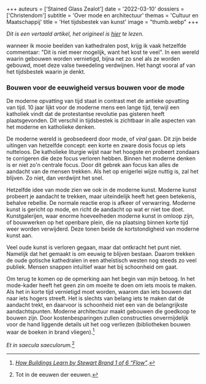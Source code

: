 +++
auteurs = ['Stained Glass Zealot']
date = '2022-03-10'
dossiers = ['Christendom']
subtitle = 'Over mode en architectuur'
themas = 'Cultuur en Maatschappij'
title = 'Het tijdsbestek van kunst'
image = "thumb.webp"
+++


_Dit is een vertaald artikel, het origineel is [hier](https://glasszealot.substack.com/p/the-timeframe-of-art) te lezen._

wanneer ik mooie beelden van kathedralen post, krijg ik vaak hetzelfde commentaar: "Dit is niet meer mogelijk, want het kost te veel". In een wereld waarin gebouwen worden vernietigd, bijna net zo snel als ze worden gebouwd, moet deze valse tweedeling verdwijnen. Het hangt vooral af van het tijdsbestek waarin je denkt.


### Bouwen voor de eeuwigheid versus bouwen voor de mode

De moderne opvatting van tijd staat in contrast met de antieke opvatting van tijd. 10 jaar lijkt voor de moderne mens een lange tijd, terwijl een katholiek vindt dat de protestantse revolutie pas gisteren heeft plaatsgevonden. Dit verschil in tijdsbestek is zichtbaar in alle aspecten van het moderne en katholieke denken.

De moderne wereld is geobsedeerd door mode, of _viral_ gaan. Dit zijn beide uitingen van hetzelfde concept: een korte en zware dosis focus op iets nutteloos. De katholieke liturgie wijst naar het hoogste en probeert zondaars te corrigeren die deze focus verloren hebben. Binnen het moderne denken is er niet zo'n centrale focus. Door dit gebrek aan focus kan alles de aandacht van de mensen trekken. Als het op enigerlei wijze nuttig is, zal het blijven. Zo niet, dan verdwijnt het snel.

Hetzelfde idee van mode zien we ook in de moderne kunst. Moderne kunst probeert je aandacht te trekken, maar uiteindelijk heeft het geen betekenis, behalve rebellie. De normale reactie erop is afkeer of verwarring. Moderne kunst is gericht op mode, en richt de aandacht op wat er niet toe doet. Kunstgalerijen, waar enorme hoeveelheden moderne kunst in omloop zijn, of bouwwerken op het openbare plein, die na plaatsing binnen korte tijd weer worden verwijderd. Deze tonen beide de kortstondigheid van moderne kunst aan.

Veel oude kunst is verloren gegaan, maar dat ontkracht het punt niet. Namelijk dat het gemaakt is om eeuwig te blijven bestaan. Daarom trekken de oude gotische kathedralen in een atheïstisch westen nog steeds zo veel publiek. Mensen snappen intuïtief waar het bij schoonheid om gaat.

Om terug te komen op de opmerking aan het begin van mijn betoog. In het mode-kader heeft het geen zin om moeite te doen om iets moois te maken. Als het in korte tijd vernietigd moet worden, waarom dan iets bouwen dat naar iets hogers streeft. Het is slechts van belang iets te maken dat de aandacht trekt, en daarvoor is schoonheid niet een van de belangrijkste aandachtspunten. Moderne architectuur maakt gebouwen die goedkoop te bouwen zijn.  Door kostenbesparingen zullen constructies onvermijdelijk voor de hand liggende details uit het oog verliezen (bibliotheken bouwen waar de boeken in brand vliegen).[^1]

_Et in saecula saeculorum._[^2]

[^1]: _[How Buildings Learn by Stewart Brand 1 of 6 “Flow”](https://www.youtube.com/watch?v=maTkAcDbrEY)_.
[^2]: Tot in de eeuwen der eeuwen.
